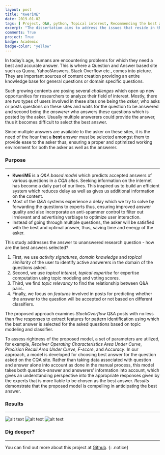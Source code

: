 ```yaml
---
layout: post
title: "KweriME"
date: 2019-01-02
tags: [ Project, Q&A, python, Topical interest, Recommending the best answer, Machine Learning, Predictive analytics, Reputation, Gaussian Naïve Bayes, Decision trees]
excerpt: "The dissertation aims to address the issues that reside in the community based Q&A websites with KweriME, a reputation based QA system which employs a category and theme based reputation management system to evaluate users willingness and capability to answer various kinds of questions, while at the same time improving the response latency and answer quality."
comments: True
project: True
badge: Academic
badge-color: "yellow"
---
```

In today’s age, humans are encountering problems for which they need a best and accurate answer. This is where a Question and Answer based site such as Quora, Yahoo!Answers, Stack Overflow etc., comes into picture. They are important sources of content creation providing an entire knowledge base for general questions or domain specific questions.

 Such growing contents are posing several *challenges* which open up new opportunities for researchers to analyze their field of interest. Mostly, there are two types of users involved in these sites one being the *asker*, who asks or posts questions on these sites and waits for the question to be answered and second being the *answerer* who answers these questions which is posted by the asker. Usually multiple answerers could provide the answer, thus it becomes difficult to select the best answer.

Since multiple answers are available to the asker on these sites, it is the need of the hour that a **best** answer must be selected amongst them to provide ease to the asker thus, ensuring a proper and optimized working environment for both the asker as well as the answerer.
### Purpose

---

* **KweriME** is a *Q&A based model* which predicts accepted answers of various questions in a *CQA sites*. Seeking information on the internet has become a daily part of our lives. This inspired us to build an efficient system which reduces delay as well as gives us additional information on the content.
* Most of the *Q&A* systems experience a delay which we try to solve by forwarding the questions to experts thus, ensuring improved answer quality and also incorporate an anti-spammer control to filter out irrelevant and advertising verbiage to optimize user interaction.
* Instead of going through multiple questions, the asker will be satisfied with the best and optimal answer, thus, saving time and energy of the asker.

This study addresses the answer to unanswered research question - how are the best answers selected?
1. First, we use *activity signatures*, *domain knowledge* and *topical similarity* of the user to identify active answerers in the domain of the questions asked.
2. Second, we use *topical interest*, *topical expertise* for expertise computation using topic modeling and voting scores.
3. Third, we find *topic relevancy* to find the relationship between Q&A pairs.
4. Finally, we focus on *features* involved in posts for predicting whether the answer to the question will be accepted or not based on different classifiers.

The proposed approach examines *StackOverflow* Q&A posts with no less than five responses to extract features for pattern identification using which the best answer is selected for the asked questions based on topic modeling and classifier.

To assess rightness of the proposed model, a set of parameters are utilized, for example, *Receiver Operating Characteristics Area Under Curve*, *Precision Recall Area Under Curve*, *F-score*, and *Accuracy*.
In our approach, a model is developed for choosing best answer for the question asked on the CQA site. Rather than taking data associated with question and answer alone into account as done in the manual process, this model takes both question-answer and answerers’ information into account, which gives an understanding perspective into the appropriate responses given by the experts that is more liable to be chosen as the best answer.
*Results* demonstrate that the proposed model is compelling in anticipating the best answer.
### Results

---

![alt text](https://i.imgur.com/9oAsqYf.png "Results")
![alt text](https://i.imgur.com/lkKi4hn.png "ROC Graph")
![alt text](https://i.imgur.com/VH29aJq.png "Summary")

### Dig deeper?

---

You can find out more about this project at [Github](https://github.com/Kau5h1K/KweriME).
{: .notice}
